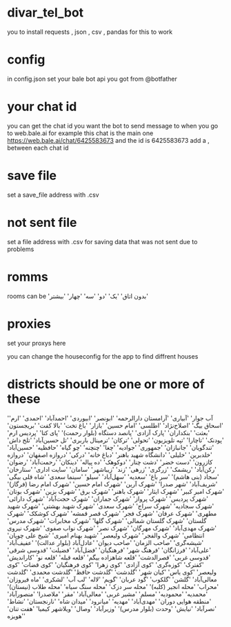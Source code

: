 # divar_tel_bot
you to install requests  , json , csv , pandas for this to work
# config
in config.json
set your bale bot api you got from @botfather
# your chat id
you can get the chat id you want the bot to send message to when you go to web.bale.ai
for example this chat is the main one https://web.bale.ai/chat/6425583673
and the id is 6425583673
add a , between each chat id
# save file
set a save_file address with .csv
# not sent file
set a file address with .csv for saving data that was not sent due to problems
# romms
rooms can be 
'بدون اتاق'
'یک'
'دو'
'سه'
'چهار'
'بیشتر'
# proxies
set your proxys here

you can change the houseconfig for the app to find diffrent houses
# districts should be one or more of these
'آب جوار'
'آبیاری'
'آرامستان دارالرحمه'
'ابونصر'
'ابیوردی'
'احمدآباد'
'احمدی'
'ارم'
'اسحاق بیگ'
'اصلاح‌نژاد'
'اطلسی'
'امام حسین'
'بازار'
'باغ تخت'
'بالا کفت'
'بریجستون'
'بعثت'
'بنکداران'
'پارک آزادی'
'پانصد دستگاه (بلوار رحمت)'
'پای کتا'
'پردیس ارم'
'پودنک'
'تاچارا'
'تپه تلویزیون'
'تحولی'
'ترکان'
'ترمینال باربری'
'تل حسین‌آباد'
'تلخ داش'
'تندگویان'
'جانبازان'
'جمهوری'
'جوادیه'
'چغا'
'چنچنه'
'چو گیاه'
'حافظیه'
'حسین‌آباد'
'خلدبرین'
'خلیلی'
'دانشگاه شهید باهنر'
'دباغ خانه'
'درکی'
'دروازه اصفهان'
'دروازه کازرون'
'دست خضر'
'دشت چنار'
'دوکوهک'
'ده پیاله'
'دینکان'
'رحمت‌آباد'
'رضوان'
'رکن‌آباد'
'ریشمک'
'زرگری'
'زرهی'
'زند'
'زیباشهر'
'سامان'
'سایت اداری'
'ستارخان'
'سجاد (بنی هاشم)'
'سر باغ'
'سعدیه'
'سهل‌آباد'
'سیلو'
'سینما سعدی'
'شاه قلی بیگی'
'شریف‌آباد'
'شهر صدرا'
'شهرک آرین'
'شهرک امام حسین'
'شهرک امام رضا (فرگاز)'
'شهرک امیر کبیر'
'شهرک ایثار'
'شهرک باهنر'
'شهرک برق'
'شهرک بزین'
'شهرک بوتان'
'شهرک پردیس'
'شهرک پرواز'
'شهرک جماران'
'شهرک حجت‌آباد'
'شهرک دارائی'
'شهرک سجادیه'
'شهرک سراج'
'شهرک سعدی'
'شهرک شهید بهشتی'
'شهرک شهید مطهری'
'شهرک عرفان'
'شهرک فجر'
'شهرک قصر قمشه'
'شهرک کوشکک'
'شهرک گلستان'
'شهرک گلستان شمالی'
'شهرک گلها'
'شهرک مخابرات'
'شهرک مدرس'
'شهرک مهدی‌آباد'
'شهرک مهرگان'
'شهرک نصر'
'شهرک نواب صفوی'
'شهرک نیروی انتظامی'
'شهرک والفجر'
'شهرک ولیعصر'
'شهید بهنام امیری'
'شیخ علی چوپان'
'شیشه‌گری'
'صاحب الزمان'
'صاحب دیوان'
'عادل‌آباد (بلوار عدالت)'
'عفیف‌آباد'
'علی‌آباد'
'فرزانگان'
'فرهنگ شهر'
'فرهنگیان'
'فضل‌آباد'
'فضیلت'
'قدوسی شرقی'
'قدوسی غربی'
'قصرالدشت'
'قلعه شاهزاده بیگم'
'قلعه قبله'
'قلعه نو'
'کاراندیش'
'کفترک'
'کوزه‌گری'
'کوی آزادی'
'کوی زهرا'
'کوی فرهنگیان'
'کوی قضات'
'کوی ولیعصر'
'کوی یاس'
'کیان شهر'
'گلدشت'
'گلدشت حافظ'
'گلدشت محمدی'
'گلدشت معالی‌آباد'
'گلشن'
'گلکوب'
'گود عربان'
'گویم'
'لاله'
'لب آب'
'لشکری'
'ماه فیروزان'
'محراب'
'محله انجیر (کلبه)'
'محله سر دزک'
'محله سنگ سیاه'
'محله طلاب (نیستان)'
'محمدیه'
'محمودیه'
'مسلم'
'مشیر غربی'
'معالی‌آباد'
'مقر'
'ملاصدرا'
'منصورآباد'
'منطقه هوایی دوران'
'مهدی‌آباد'
'مهدیه'
'میانرود'
'میدان شاه'
'نارنجستان'
'نشاط'
'نصرآباد'
'نیایش'
'وحدت (بلوار مدرس)'
'وزیرآباد'
'وصال'
'ویلاشهر کیمیا'
'هفت تنان'
'هویزه'